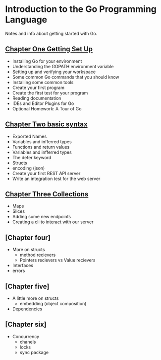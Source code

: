 # Introduction to the Go Programming Language
Notes and info about getting started with Go.


## [Chapter One Getting Set Up](./chapter-one.md)
- Installing Go for your environment
- Understanding the GOPATH environment variable
- Setting up and verifying your workspace
- Some common Go commands that you should know
- Installing some common tools
- Create your first program
- Create the first test for your program
- Reading documentation
- IDEs and Editor Plugins for Go
- Optional Homework: A Tour of Go

## [Chapter Two basic syntax](./chapter-two.md)
- Exported Names
- Variables and infferred types
- Functions and return values
- Variables and infferred types
- The defer keyword
- Structs 
- encoding (json)
- Create your first REST API server
- Write  an integration test for the web server

## [Chapter Three Collections](./chapter-three.md)
- Maps
- Slices  
- Adding some new endpoints
- Creating a cli to interact with our server

## [Chapter four]
- More on structs
    - method recievers 
    - Pointers recievers vs Value recievers
- Interfaces  
- errors


## [Chapter five]
- A little more on structs 
    - embedding (object composition)
- Dependencies

## [Chapter six]

- Concurrency 
    - chanels 
    - locks
    - sync package
